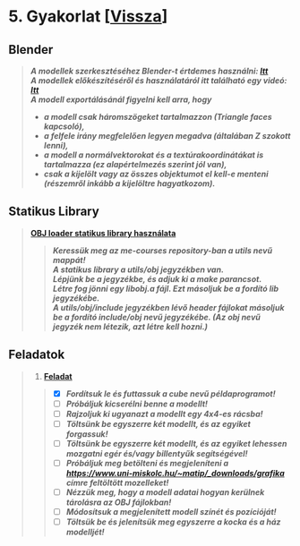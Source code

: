 # 5. Gyakorlat [[Vissza](https://github.com/OraveczJozsef/Miskolci_Egyetem/tree/main/Sz%C3%A1m%C3%ADt%C3%B3g%C3%A9pi%20Grafika/Gyakorlati%20Feladatok)]

## Blender
> ***A modellek szerkesztéséhez Blender-t értdemes használni: [Itt](https://www.blender.org/)***\
> ***A modellek előkészítéséről és használatáról itt található egy videó: [Itt](https://www.uni-miskolc.hu/~matip/_downloads/grafika/animals.ogv)***\
> ***A modell exportálásánál figyelni kell arra, hogy***
> - ***a modell csak háromszögeket tartalmazzon (Triangle faces kapcsoló),***
> - ***a felfele irány megfelelően legyen megadva (általában Z szokott lenni),***
> - ***a modell a normálvektorokat és a textúrakoordinátákat is tartalmazza (ez alapértelmezés szerint jól van),***
> - ***csak a kijelölt vagy az összes objektumot el kell-e menteni (részemről inkább a kijelöltre hagyatkozom).***

## Statikus Library 
> **[OBJ loader statikus library használata](https://github.com/OraveczJozsef/Miskolci_Egyetem/tree/main/Sz%C3%A1m%C3%ADt%C3%B3g%C3%A9pi%20Grafika/Gyakorlati%20Feladatok/5.%20Gyakorlat/utils/obj)**
> > ***Keressük meg az me-courses repository-ban a utils nevű mappát!***\
> > ***A statikus library a utils/obj jegyzékben van.***\
> > ***Lépjünk be a jegyzékbe, és adjuk ki a make parancsot.***\
> > ***Létre fog jönni egy libobj.a fájl. Ezt másoljuk be a fordító lib jegyzékébe.***\
> > ***A utils/obj/include jegyzékben lévő header fájlokat másoljuk be a fordító include/obj nevű jegyzékébe. (Az obj nevű jegyzék nem létezik, azt létre kell hozni.)***

## Feladatok
> 1. **[Feladat](https://github.com/OraveczJozsef/Miskolci_Egyetem/tree/main/Sz%C3%A1m%C3%ADt%C3%B3g%C3%A9pi%20Grafika/Gyakorlati%20Feladatok/5.%20Gyakorlat/1%20Feladat)**
> > - [x] ***Fordítsuk le és futtassuk a cube nevű példaprogramot!***
> > - [ ] ***Próbáljuk kicserélni benne a modellt!***
> > - [ ] ***Rajzoljuk ki ugyanazt a modellt egy 4x4-es rácsba!***
> > - [ ] ***Töltsünk be egyszerre két modellt, és az egyiket forgassuk!***
> > - [ ] ***Töltsünk be egyszerre két modellt, és az egyiket lehessen mozgatni egér és/vagy billentyűk segítségével!***
> > - [ ] ***Próbáljuk meg betölteni és megjeleníteni a https://www.uni-miskolc.hu/~matip/_downloads/grafika címre feltöltött mozelleket!***
> > - [ ] ***Nézzük meg, hogy a modell adatai hogyan kerülnek tárolásra az OBJ fájlokban!***
> > - [ ] ***Módosítsuk a megjelenített modell színét és pozícióját!***
> > - [ ] ***Töltsük be és jelenítsük meg egyszerre a kocka és a ház modelljét!***